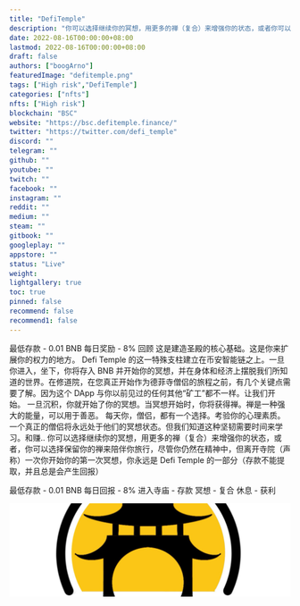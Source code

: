 ```yaml
---
title: "DefiTemple"
description: "你可以选择继续你的冥想，用更多的禅（复合）来增强你的状态，或者你可以选择保留你的禅来陪伴你"
date: 2022-08-16T00:00:00+08:00
lastmod: 2022-08-16T00:00:00+08:00
draft: false
authors: ["boogArno"]
featuredImage: "defitemple.png"
tags: ["High risk","DefiTemple"]
categories: ["nfts"]
nfts: ["High risk"]
blockchain: "BSC"
website: "https://bsc.defitemple.finance/"
twitter: "https://twitter.com/defi_temple"
discord: ""
telegram: ""
github: ""
youtube: ""
twitch: ""
facebook: ""
instagram: ""
reddit: ""
medium: ""
steam: ""
gitbook: ""
googleplay: ""
appstore: ""
status: "Live"
weight: 
lightgallery: true
toc: true
pinned: false
recommend: false
recommend1: false
---
```

最低存款 - 0.01 BNB 每日奖励 - 8% 回顾
这是建造圣殿的核心基础。这是你来扩展你的权力的地方。 Defi Temple 的这一特殊支柱建立在币安智能链之上。一旦你进入，坐下，你将存入 BNB 并开始你的冥想，并在身体和经济上摆脱我们所知道的世界。在修道院，在您真正开始作为德菲寺僧侣的旅程之前，有几个关键点需要了解。因为这个 DApp 与你以前见过的任何其他“矿工”都不一样。让我们开始。
一旦沉积，你就开始了你的冥想。当冥想开始时，你将获得禅。禅是一种强大的能量，可以用于善恶。
每天你，僧侣，都有一个选择。考验你的心理素质。一个真正的僧侣将永远处于他们的冥想状态。但我们知道这种坚韧需要时间来学习。和赚..
你可以选择继续你的冥想，用更多的禅（复合）来增强你的状态，或者，你可以选择保留你的禅来陪伴你旅行，尽管你仍然在精神中，但离开寺院（声称）一次你开始你的第一次冥想，你永远是 Defi Temple 的一部分（存款不能提取，并且总是会产生回报）

  最低存款 - 0.01 BNB
  每日回报 - 8%
  进入寺庙 - 存款
  冥想 - 复合
  休息 - 获利

![1500x500](1500x500.jpg)

